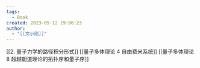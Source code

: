 ```yaml
---
tags:
  - Book
created: 2023-05-12 19:06:23
author:
  - "[[文小刚]]"
---
```



[[2. 量子力学的路径积分形式]]
[[量子多体理论 4 自由费米系统]]
[[量子多体理论 8 超越朗道理论的拓扑序和量子序]]
